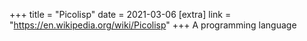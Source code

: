 +++
title = "Picolisp"
date = 2021-03-06
[extra]
link = "https://en.wikipedia.org/wiki/Picolisp"
+++
A programming language

